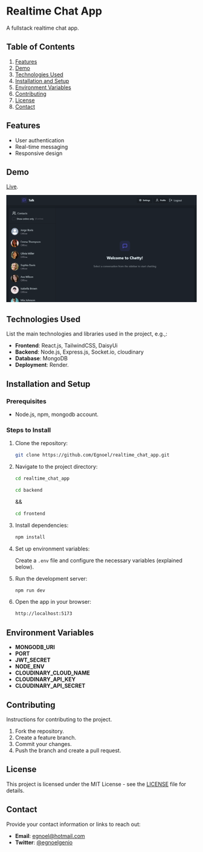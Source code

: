 
# Realtime Chat App

A fullstack realtime chat app.

## Table of Contents

1. [Features](#features)
2. [Demo](#demo)
3. [Technologies Used](#technologies-used)
4. [Installation and Setup](#installation-and-setup)
5. [Environment Variables](#environment-variables)
6. [Contributing](#contributing)
7. [License](#license)
8. [Contact](#contact)

## Features

- User authentication
- Real-time messaging
- Responsive design

## Demo

[Live](https://realtime-chat-app-35al.onrender.com).

![Preview](image.png)

## Technologies Used

List the main technologies and libraries used in the project, e.g.,:

- **Frontend**: React.js, TailwindCSS, DaisyUi
- **Backend**: Node.js, Express.js, Socket.io, cloudinary
- **Database**: MongoDB
- **Deployment**: Render.

## Installation and Setup

### Prerequisites

- Node.js, npm, mongodb account.

### Steps to Install

1. Clone the repository:

   ```bash
   git clone https://github.com/Egnoel/realtime_chat_app.git
   ```

2. Navigate to the project directory:

   ```bash
   cd realtime_chat_app
   ```

   ```bash
   cd backend
   ```

   &&

   ```bash
   cd frontend
   ```

3. Install dependencies:

   ```bash
   npm install
   ```

4. Set up environment variables:

   Create a `.env` file and configure the necessary variables (explained below).

5. Run the development server:

   ```bash
   npm run dev
   ```

6. Open the app in your browser:

   ```bash
   http://localhost:5173
   ```

## Environment Variables

- **MONGODB_URI**
- **PORT**
- **JWT_SECRET**
- **NODE_ENV**
- **CLOUDINARY_CLOUD_NAME**
- **CLOUDINARY_API_KEY**
- **CLOUDINARY_API_SECRET**

## Contributing

Instructions for contributing to the project.

1. Fork the repository.
2. Create a feature branch.
3. Commit your changes.
4. Push the branch and create a pull request.

## License

This project is licensed under the MIT License - see the [LICENSE](LICENSE) file for details.

## Contact

Provide your contact information or links to reach out:

- **Email**: egnoel@hotmail.com
- **Twitter**: [@egnoelgenio](https://x.com/egnoelgenio)
